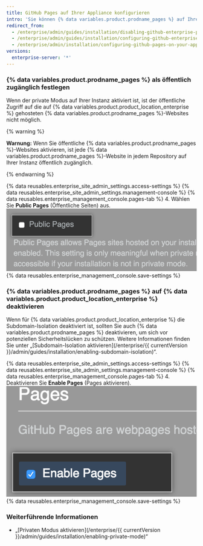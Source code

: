 ```yaml
---
title: GitHub Pages auf Ihrer Appliance konfigurieren
intro: 'Sie können {% data variables.product.prodname_pages %} auf Ihrer Instanz aktivieren oder deaktivieren. Darüber hinaus können Sie festlegen, {% data variables.product.prodname_pages %}-Websites öffentlich zugänglich zu machen.'
redirect_from:
  - /enterprise/admin/guides/installation/disabling-github-enterprise-pages/
  - /enterprise/admin/guides/installation/configuring-github-enterprise-pages/
  - /enterprise/admin/installation/configuring-github-pages-on-your-appliance
versions:
  enterprise-server: '*'
---
```


### {% data variables.product.prodname_pages %} als öffentlich zugänglich festlegen

Wenn der private Modus auf Ihrer Instanz aktiviert ist, ist der öffentliche Zugriff auf die auf {% data variables.product.product_location_enterprise %} gehosteten {% data variables.product.prodname_pages %}-Websites nicht möglich.

{% warning %}

**Warnung:** Wenn Sie öffentliche {% data variables.product.prodname_pages %}-Websites aktivieren, ist jede {% data variables.product.prodname_pages %}-Website in jedem Repository auf Ihrer Instanz öffentlich zugänglich.

{% endwarning %}

{% data reusables.enterprise_site_admin_settings.access-settings %}
{% data reusables.enterprise_site_admin_settings.management-console %}
{% data reusables.enterprise_management_console.pages-tab %}
4. Wählen Sie **Public Pages** (Öffentliche Seiten) aus. ![Kontrollkästchen zum Aktivieren von „Public Pages“ (Öffentliche Seiten)](/assets/images/enterprise/management-console/public-pages-checkbox.png)
{% data reusables.enterprise_management_console.save-settings %}

### {% data variables.product.prodname_pages %} auf {% data variables.product.product_location_enterprise %} deaktivieren

Wenn für {% data variables.product.product_location_enterprise %} die Subdomain-Isolation deaktiviert ist, sollten Sie auch {% data variables.product.prodname_pages %} deaktivieren, um sich vor potenziellen Sicherheitslücken zu schützen. Weitere Informationen finden Sie unter „[Subdomain-Isolation aktivieren](/enterprise/{{ currentVersion }}/admin/guides/installation/enabling-subdomain-isolation)“.

{% data reusables.enterprise_site_admin_settings.access-settings %}
{% data reusables.enterprise_site_admin_settings.management-console %}
{% data reusables.enterprise_management_console.pages-tab %}
4. Deaktivieren Sie **Enable Pages** (Pages aktivieren). ![Kontrollkästchen zum Deaktivieren von {% data variables.product.prodname_pages %}](/assets/images/enterprise/management-console/pages-select-button.png)
{% data reusables.enterprise_management_console.save-settings %}

### Weiterführende Informationen

- „[Privaten Modus aktivieren](/enterprise/{{ currentVersion }}/admin/guides/installation/enabling-private-mode)“
